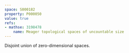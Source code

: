 ```yaml
---
space: S000182
property: P000050
value: true
refs:
- mathse: 3198478
    name: Meager topological spaces of uncountable size
---
```


Disjoint union of zero-dimensional spaces.